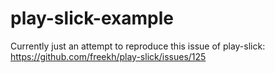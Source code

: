 play-slick-example
==================

Currently just an attempt to reproduce this issue of play-slick:  https://github.com/freekh/play-slick/issues/125
